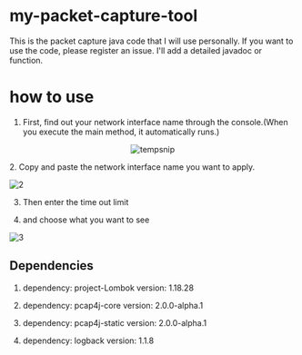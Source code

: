# my-packet-capture-tool
This is the packet capture java code that I will use personally. If you want to use the code, please register an issue. I'll add a detailed javadoc or function.
# how to use 

1. First, find out your network interface name through the console.(When you execute the main method, it automatically runs.) 
<center> 
  
![tempsnip](https://github.com/koust6u/my-packet-capture-tool/assets/111568619/c78bf75d-0aa4-442c-bd8b-2e92886e9e18)

  
</center>
2. Copy and paste the network interface name you want to apply.
 
![2](https://github.com/koust6u/my-packet-capture-tool/assets/111568619/cbf3639e-15a1-4229-a179-bd1e02f93ddf)

3. Then enter the time out limit

4. and choose what you want to see
   
![3](https://github.com/koust6u/my-packet-capture-tool/assets/111568619/e31dc766-c8cd-42d9-b635-896719a2700f)


## Dependencies

1. dependency: project-Lombok
   version: 1.18.28

2. dependency: pcap4j-core
   version: 2.0.0-alpha.1

3. dependency: pcap4j-static
   version: 2.0.0-alpha.1

4. dependency: logback
   version: 1.1.8
